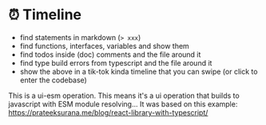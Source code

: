# ⏰ Timeline

- find statements in markdown (`> xxx`)
- find functions, interfaces, variables and show them
- find todos inside (doc) comments and the file around it
- find type build errors from typescript and the file around it
- show the above in a tik-tok kinda timeline that you can swipe (or click to enter the codebase)

This is a ui-esm operation. This means it's a ui operation that builds to javascript with ESM module resolving... It was based on this example: https://prateeksurana.me/blog/react-library-with-typescript/
